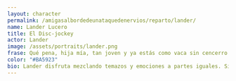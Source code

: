 ```yaml
---
layout: character
permalink: /amigasalbordedeunataquedenervios/reparto/lander/
name: Lander Lucero
title: El Disc-jockey​
actor: Lander
image: /assets/portraits/lander.png
frase: Qué pena, hija mía, tan joven y ya estás como vaca sin cencerro.
color: "#BA5923"
bio: Lander disfruta mezclando temazos y emociones a partes iguales. Siempre va acompañado de su círculo más fiel y nunca olvida si una fiesta terminó con bronca. Deja que la música hable por él en los momentos delicados, y no nunca repite la misma canción . Hoy iba a ser una de los DJ de la fiesta sin embargo está misteriosamente desaparecida junto con el resto...
---
```

